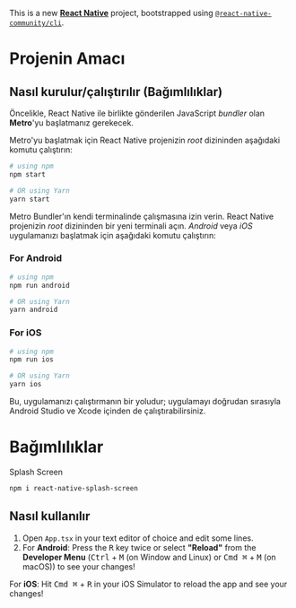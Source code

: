 This is a new [**React Native**](https://reactnative.dev) project, bootstrapped using [`@react-native-community/cli`](https://github.com/react-native-community/cli).

# Projenin Amacı



## Nasıl kurulur/çalıştırılır (Bağımlılıklar)

Öncelikle, React Native ile birlikte gönderilen JavaScript _bundler_ olan **Metro**'yu başlatmanız gerekecek.

Metro'yu başlatmak için React Native projenizin _root_ dizininden aşağıdaki komutu çalıştırın:

```bash
# using npm
npm start

# OR using Yarn
yarn start
```

Metro Bundler'ın kendi terminalinde çalışmasına izin verin. React Native projenizin _root_ dizininden bir yeni terminali açın. _Android_ veya _iOS_ uygulamanızı başlatmak için aşağıdaki komutu çalıştırın:
### For Android

```bash
# using npm
npm run android

# OR using Yarn
yarn android
```

### For iOS

```bash
# using npm
npm run ios

# OR using Yarn
yarn ios
```
Bu, uygulamanızı çalıştırmanın bir yoludur; uygulamayı doğrudan sırasıyla Android Studio ve Xcode içinden de çalıştırabilirsiniz.


# Bağımlılıklar 

Splash Screen
```bash
npm i react-native-splash-screen
```

## Nasıl kullanılır


1. Open `App.tsx` in your text editor of choice and edit some lines.
2. For **Android**: Press the <kbd>R</kbd> key twice or select **"Reload"** from the **Developer Menu** (<kbd>Ctrl</kbd> + <kbd>M</kbd> (on Window and Linux) or <kbd>Cmd ⌘</kbd> + <kbd>M</kbd> (on macOS)) to see your changes!

 For **iOS**: Hit <kbd>Cmd ⌘</kbd> + <kbd>R</kbd> in your iOS Simulator to reload the app and see your changes!


